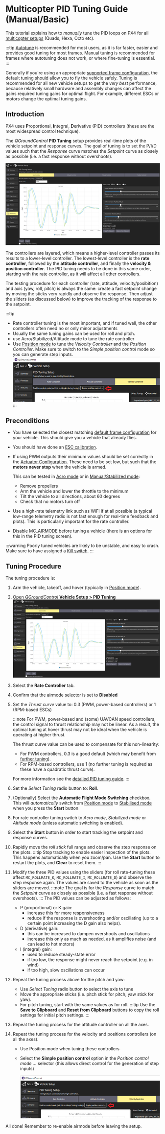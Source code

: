 # Multicopter PID Tuning Guide (Manual/Basic)

This tutorial explains how to _manually_ tune the PID loops on PX4 for all [multicopter setups](../airframes/airframe_reference.md#copter) (Quads, Hexa, Octo etc).

:::tip
[Autotune](../config/autotune.md) is recommended for most users, as it is far faster, easier and provides good tuning for most frames.
Manual tuning is recommended for frames where autotuning does not work, or where fine-tuning is essential.
:::

Generally if you're using an appropriate [supported frame configuration](../airframes/airframe_reference.md#copter), the default tuning should allow you to fly the vehicle safely.
Tuning is recommended for all new vehicle setups to get the _very best_ performance, because relatively small hardware and assembly changes can affect the gains required tuning gains for optimal flight.
For example, different ESCs or motors change the optimal tuning gains.

## Introduction

PX4 uses **P**roportional, **I**ntegral, **D**erivative (PID) controllers (these are the most widespread control technique).

The _QGroundControl_ **PID Tuning** setup provides real-time plots of the vehicle setpoint and response curves.
The goal of tuning is to set the P/I/D values such that the _Response_ curve matches the _Setpoint_ curve as closely as possible (i.e. a fast response without overshoots).

![QGC Rate Controller Tuning UI](../../assets/mc_pid_tuning/qgc_mc_pid_tuning_rate_controller.png)

The controllers are layered, which means a higher-level controller passes its results to a lower-level controller.
The lowest-level controller is the **rate controller**, followed by the **attitude controller**, and finally the **velocity & position controller**.
The PID tuning needs to be done in this same order, starting with the rate controller, as it will affect all other controllers.

The testing procedure for each controller (rate, attitude, velocity/posibition) and axis (yaw, roll, pitch) is always the same: create a fast setpoint change by moving the sticks very rapidly and observe the response.
Then adjust the sliders (as discussed below) to improve the tracking of the response to the setpoint.

:::tip

- Rate controller tuning is the most important, and if tuned well, the other controllers often need no or only minor adjustments
- Usually the same tuning gains can be used for roll and pitch.
- use Acro/Stabilized/Altitude mode to tune the rate controller
- Use [Position mode](../flight_modes_mc/position.md) to tune the _Velocity Controller_ and the _Position Controller_.
  Make sure to switch to the _Simple position control_ mode so you can generate step inputs.
  ![QGC PID tuning: Simple control selector](../../assets/mc_pid_tuning/qgc_mc_pid_tuning_simple_control.png)
  :::

## Preconditions

- You have selected the closest matching [default frame configuration](../config/airframe.md) for your vehicle.
  This should give you a vehicle that already flies.
- You should have done an [ESC calibration](../advanced_config/esc_calibration.md).
- If using PWM outputs their minimum values should be set correctly in the [Actuator Configuration](../config/actuators.md).
  These need to be set low, but such that the **motors never stop** when the vehicle is armed.

  This can be tested in [Acro mode](../flight_modes_mc/acro.md) or in [Manual/Stabilized mode](../flight_modes_mc/manual_stabilized.md):

  - Remove propellers
  - Arm the vehicle and lower the throttle to the minimum
  - Tilt the vehicle to all directions, about 60 degrees
  - Check that no motors turn off

- Use a high-rate telemetry link such as WiFi if at all possible (a typical low-range telemetry radio is not fast enough for real-time feedback and plots).
  This is particularly important for the rate controller.
- Disable [MC_AIRMODE](../advanced_config/parameter_reference.md#MC_AIRMODE) before tuning a vehicle (there is an options for this in the PID tuning screen).

:::warning
Poorly tuned vehicles are likely to be unstable, and easy to crash.
Make sure to have assigned a [Kill switch](../config/safety.md#emergency-switches).
:::

## Tuning Procedure

The tuning procedure is:

1. Arm the vehicle, takeoff, and hover (typically in [Position mode](../flight_modes_mc/position.md)).
1. Open _QGroundControl_ **Vehicle Setup > PID Tuning**
   ![QGC Rate Controller Tuning UI](../../assets/mc_pid_tuning/qgc_mc_pid_tuning_rate_controller.png)
1. Select the **Rate Controller** tab.
1. Confirm that the airmode selector is set to **Disabled**
1. Set the _Thrust curve_ value to: 0.3 (PWM, power-based controllers) or 1 (RPM-based ESCs)

   :::note
   For PWM, power-based and (some) UAVCAN speed controllers, the control signal to thrust relationship may not be linear.
   As a result, the optimal tuning at hover thrust may not be ideal when the vehicle is operating at higher thrust.

   The thrust curve value can be used to compensate for this non-linearity:

   - For PWM controllers, 0.3 is a good default (which may benefit from [further tuning](../config_mc/pid_tuning_guide_multicopter.md#thrust-curve)).
   - For RPM-based controllers, use 1 (no further tuning is required as these have a quadratic thrust curve).

   For more information see the [detailed PID tuning guide](../config_mc/pid_tuning_guide_multicopter.md#thrust-curve).
   :::

1. Set the _Select Tuning_ radio button to: **Roll**.
1. (Optionally) Select the **Automatic Flight Mode Switching** checkbox.
   This will _automatically_ switch from [Position mode](../flight_modes_mc/position.md) to [Stabilised mode](../flight_modes_mc/manual_stabilized.md) when you press the **Start** button
1. For rate controller tuning switch to _Acro mode_, _Stabilized mode_ or _Altitude mode_ (unless automatic switching is enabled).
1. Select the **Start** button in order to start tracking the setpoint and response curves.
1. Rapidly move the _roll stick_ full range and observe the step response on the plots.
   :::tip
   Stop tracking to enable easier inspection of the plots.
   This happens automatically when you zoom/pan.
   Use the **Start** button to restart the plots, and **Clear** to reset them.
   :::
1. Modify the three PID values using the sliders (for roll rate-tuning these affect `MC_ROLLRATE_K`, `MC_ROLLRATE_I`, `MC_ROLLRATE_D`) and observe the step response again.
   The values are saved to the vehicle as soon as the sliders are moved.
   :::note
   The goal is for the _Response_ curve to match the _Setpoint_ curve as closely as possible (i.e. a fast response without overshoots).
   :::
   The PID values can be adjusted as follows:
   - P (proportional) or K gain:
     - increase this for more responsiveness
     - reduce if the response is overshooting and/or oscillating (up to a certain point increasing the D gain also helps).
   - D (derivative) gain:
     - this can be increased to dampen overshoots and oscillations
     - increase this only as much as needed, as it amplifies noise (and can lead to hot motors)
   - I (integral) gain:
     - used to reduce steady-state error
     - if too low, the response might never reach the setpoint (e.g. in wind)
     - if too high, slow oscillations can occur
1. Repeat the tuning process above for the pitch and yaw:
   - Use _Select Tuning_ radio button to select the axis to tune
   - Move the appropriate sticks (i.e. pitch stick for pitch, yaw stick for yaw).
   - For pitch tuning, start with the same values as for roll.
     :::tip
     Use the **Save to Clipboard** and **Reset from Clipboard** buttons to copy the roll settings for initial pitch settings.
     :::
1. Repeat the tuning process for the attitude controller on all the axes.
1. Repeat the tuning process for the velocity and positions controllers (on all the axes).

   - Use Position mode when tuning these controllers
   - Select the **Simple position control** option in the _Position control mode ..._ selector (this allows direct control for the generation of step inputs)

     ![QGC PID tuning: Simple control selector](../../assets/mc_pid_tuning/qgc_mc_pid_tuning_simple_control.png)

All done!
Remember to re-enable airmode before leaving the setup.
